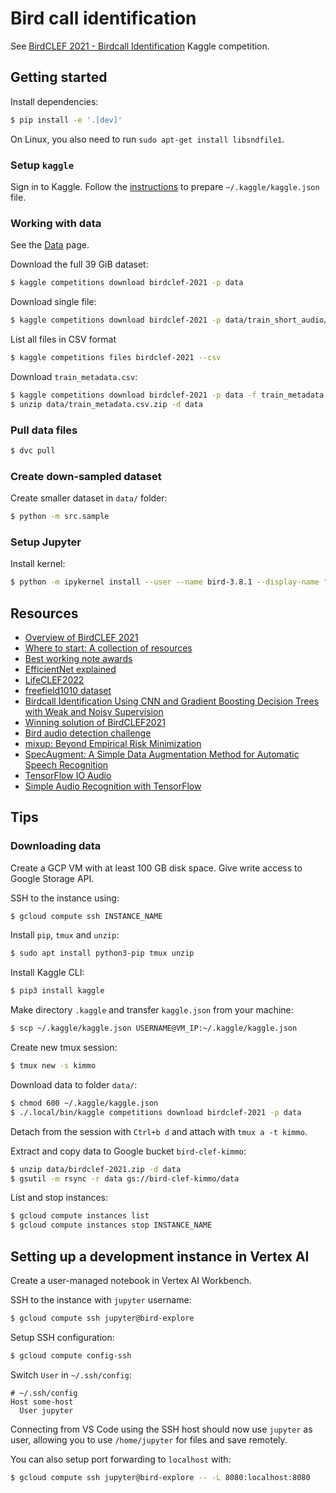 # Bird call identification

See [BirdCLEF 2021 - Birdcall Identification](https://www.kaggle.com/c/birdclef-2021#) Kaggle competition.

## Getting started

Install dependencies:

```bash
$ pip install -e '.[dev]'
```

On Linux, you also need to run `sudo apt-get install libsndfile1`.

### Setup `kaggle`

Sign in to Kaggle. Follow the [instructions](https://github.com/Kaggle/kaggle-api) to prepare `~/.kaggle/kaggle.json` file.

### Working with data

See the [Data](https://www.kaggle.com/c/birdclef-2021/data) page.

Download the full 39 GiB dataset:

```bash
$ kaggle competitions download birdclef-2021 -p data
```

Download single file:

```bash
$ kaggle competitions download birdclef-2021 -p data/train_short_audio/acafly -f train_short_audio/acafly/XC109605.ogg
```

List all files in CSV format

```bash
$ kaggle competitions files birdclef-2021 --csv
```

Download `train_metadata.csv`:

```bash
$ kaggle competitions download birdclef-2021 -p data -f train_metadata.csv
$ unzip data/train_metadata.csv.zip -d data
```

### Pull data files

```bash
$ dvc pull
```

### Create down-sampled dataset

Create smaller dataset in `data/` folder:

```bash
$ python -m src.sample
```

### Setup Jupyter

Install kernel:

```bash
$ python -m ipykernel install --user --name bird-3.8.1 --display-name "Python (bird-3.8.1)"
```

## Resources

- [Overview of BirdCLEF 2021](http://ceur-ws.org/Vol-2936/paper-123.pdf)
- [Where to start: A collection of resources](https://www.kaggle.com/c/birdclef-2021/discussion/230000)
- [Best working note awards](https://www.kaggle.com/c/birdclef-2021/discussion/252995)
- [EfficientNet explained](https://paperswithcode.com/method/efficientnet)
- [LifeCLEF2022](https://www.imageclef.org/LifeCLEF2022)
- [freefield1010 dataset](https://arxiv.org/pdf/1309.5275.pdf)
- [Birdcall Identification Using CNN and Gradient Boosting Decision Trees with Weak and Noisy Supervision](http://ceur-ws.org/Vol-2936/paper-136.pdf)
- [Winning solution of BirdCLEF2021](https://github.com/namakemono/kaggle-birdclef-2021)
- [Bird audio detection challenge](http://dcase.community/challenge2018/task-bird-audio-detection)
- [mixup: Beyond Empirical Risk Minimization](https://arxiv.org/abs/1710.09412)
- [SpecAugment: A Simple Data Augmentation Method for Automatic Speech Recognition](https://arxiv.org/abs/1904.08779)
- [TensorFlow IO Audio](https://www.tensorflow.org/io/tutorials/audio)
- [Simple Audio Recognition with TensorFlow](https://www.tensorflow.org/tutorials/audio/simple_audio)

## Tips

### Downloading data

Create a GCP VM with at least 100 GB disk space. Give write access to Google Storage API.

SSH to the instance using:

```bash
$ gcloud compute ssh INSTANCE_NAME
```

Install `pip`, `tmux` and `unzip`:

```bash
$ sudo apt install python3-pip tmux unzip
```

Install Kaggle CLI:

```bash
$ pip3 install kaggle
```

Make directory `.kaggle` and transfer `kaggle.json` from your machine:

```bash
$ scp ~/.kaggle/kaggle.json USERNAME@VM_IP:~/.kaggle/kaggle.json
```

Create new tmux session:

```bash
$ tmux new -s kimmo
```

Download data to folder `data/`:

```bash
$ chmod 600 ~/.kaggle/kaggle.json
$ ./.local/bin/kaggle competitions download birdclef-2021 -p data
```

Detach from the session with `Ctrl+b d` and attach with `tmux a -t kimmo`.

Extract and copy data to Google bucket `bird-clef-kimmo`:

```bash
$ unzip data/birdclef-2021.zip -d data
$ gsutil -m rsync -r data gs://bird-clef-kimmo/data
```

List and stop instances:

```bash
$ gcloud compute instances list
$ gcloud compute instances stop INSTANCE_NAME
```

## Setting up a development instance in Vertex AI

Create a user-managed notebook in Vertex AI Workbench.

SSH to the instance with `jupyter` username:

```bash
$ gcloud compute ssh jupyter@bird-explore
```

Setup SSH configuration:

```bash
$ gcloud compute config-ssh
```

Switch `User` in `~/.ssh/config`:

```
# ~/.ssh/config
Host some-host
  User jupyter
```

Connecting from VS Code using the SSH host should now use `jupyter` as user, allowing you to use `/home/jupyter` for files and save remotely.

You can also setup port forwarding to `localhost` with:

```bash
$ gcloud compute ssh jupyter@bird-explore -- -L 8080:localhost:8080
```
